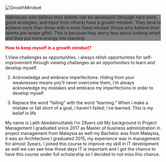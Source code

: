 ![GrowthMindset](https://www.nexus-education.com/wp-content/uploads/2019/06/continuum.png)
<p style="background-color:gray;">Individuals who believe their talents can be developed (through hard work, good strategies, and input from others) have a growth mindset. They tend to achieve more than those with a more fixed mindset (those who believe their talents are innate gifts). This is because they worry less about looking smart and they put more energy into learning. 

<b style="color:red;">How to keep myself in a growth mindset?</b>

1.View challenges as opportunities.
i always relish opportunities for self-improvement through viewing challanges as an opportunities to learn and develop myself. 

2.	Acknowledge and embrace imperfections.
Hiding from your weaknesses means you’ll never overcome them, i'm always acknowledge my mistakes and embrace my imperfections in order to develop myself

3.	Replace the word “failing” with the word “learning.”
When i make a mistake or fall short of a goal, i haven’t failed; i’ve learned. This is my belief in life




My name is Laith Abedalmuttaleb I’m 29yers old
My background in Project Management I graduated snice 2017 as Master of business administration in project management from Malaysia as well my Bachelor was from Malaysia, it was an Architecture I graduated 2015, my experience was in management for almost 3years, I joined this course to improve my skill in IT development as well we can see how those days IT is important and I got the chance to have this course under full scholarship so I decided to not miss this chance.


